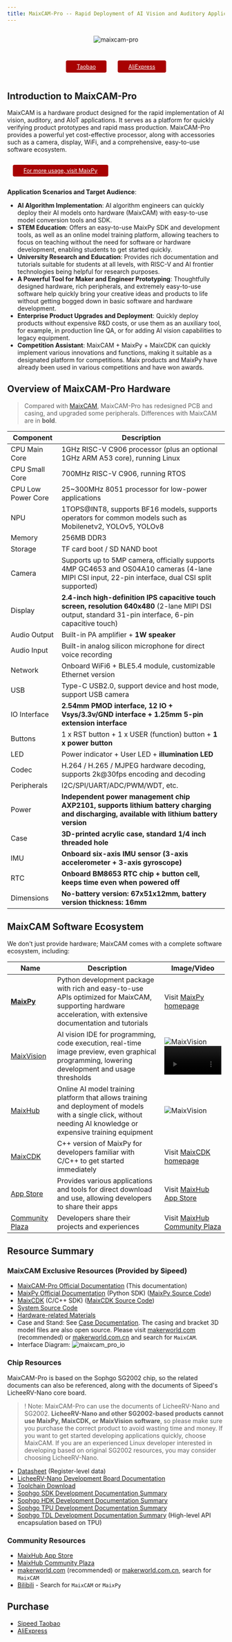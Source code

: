 ```yaml
---
title: MaixCAM-Pro -- Rapid Deployment of AI Vision and Auditory Applications
---
```


<div style="width:100%; display:flex;justify-content: center;">

![maixcam-pro](/static/image/maixcam_pro.png)

</div>

<div style="padding: 1em 0 0 0; display: flex; justify-content: center">
    <a target="_blank" style="margin: 1em;color: white; font-size: 0.9em; border-radius: 0.3em; padding: 0.5em 2em; background-color: #a80202" href="https://item.taobao.com/item.htm?id=846226367137">Taobao</a>
    <a target="_blank" style="margin: 1em;color: white; font-size: 0.9em; border-radius: 0.3em; padding: 0.5em 2em; background-color: #a80202" href="https://www.aliexpress.com/store/911876460">AliExpress</a>
</div>


## Introduction to MaixCAM-Pro

MaixCAM is a hardware product designed for the rapid implementation of AI vision, auditory, and AIoT applications. It serves as a platform for quickly verifying product prototypes and rapid mass production. MaixCAM-Pro provides a powerful yet cost-effective processor, along with accessories such as a camera, display, WiFi, and a comprehensive, easy-to-use software ecosystem.

<div style="display: flex; justify-content: left">
    <a target="_blank" style="margin: 1em;color: white; font-size: 0.9em; border-radius: 0.3em; padding: 0.5em 2em; background-color: #a80202" href="https://wiki.sipeed.com/maixpy/">For more usage, visit MaixPy</a>
</div>

**Application Scenarios and Target Audience**:
* **AI Algorithm Implementation**: AI algorithm engineers can quickly deploy their AI models onto hardware (MaixCAM) with easy-to-use model conversion tools and SDK.
* **STEM Education**: Offers an easy-to-use MaixPy SDK and development tools, as well as an online model training platform, allowing teachers to focus on teaching without the need for software or hardware development, enabling students to get started quickly.
* **University Research and Education**: Provides rich documentation and tutorials suitable for students at all levels, with RISC-V and AI frontier technologies being helpful for research purposes.
* **A Powerful Tool for Maker and Engineer Prototyping**: Thoughtfully designed hardware, rich peripherals, and extremely easy-to-use software help quickly bring your creative ideas and products to life without getting bogged down in basic software and hardware development.
* **Enterprise Product Upgrades and Deployment**: Quickly deploy products without expensive R&D costs, or use them as an auxiliary tool, for example, in production line QA, or for adding AI vision capabilities to legacy equipment.
* **Competition Assistant**: MaixCAM + MaixPy + MaixCDK can quickly implement various innovations and functions, making it suitable as a designated platform for competitions. Maix products and MaixPy have already been used in various competitions and have won awards.


## Overview of MaixCAM-Pro Hardware

> Compared with [MaixCAM](./README.md), MaixCAM-Pro has redesigned PCB and casing, and upgraded some peripherals. Differences with MaixCAM are in **bold**.

| Component | Description |
| --- | --- |
| CPU Main Core | 1GHz RISC-V C906 processor (plus an optional 1GHz ARM A53 core), running Linux |
| CPU Small Core | 700MHz RISC-V C906, running RTOS |
| CPU Low Power Core | 25~300MHz 8051 processor for low-power applications |
| NPU | 1TOPS@INT8, supports BF16 models, supports operators for common models such as Mobilenetv2, YOLOv5, YOLOv8 |
| Memory | 256MB DDR3 |
| Storage | TF card boot / SD NAND boot |
| Camera | Supports up to 5MP camera, officially supports 4MP GC4653 and OS04A10 cameras (4-lane MIPI CSI input, 22-pin interface, dual CSI split supported) |
| Display | **2.4-inch high-definition IPS capacitive touch screen, resolution 640x480** (2-lane MIPI DSI output, standard 31-pin interface, 6-pin capacitive touch) |
| Audio Output | Built-in PA amplifier + **1W speaker** |
| Audio Input | Built-in analog silicon microphone for direct voice recording |
| Network | Onboard WiFi6 + BLE5.4 module, customizable Ethernet version |
| USB                | Type-C USB2.0, support device and host mode, support USB camera |
| IO Interface | **2.54mm PMOD interface, 12 IO + Vsys/3.3v/GND interface + 1.25mm 5-pin extension interface** |
| Buttons | 1 x RST button + 1 x USER (function) button + **1 x power button** |
| LED | Power indicator + User LED + **illumination LED** |
| Codec | H.264 / H.265 / MJPEG hardware decoding, supports 2k@30fps encoding and decoding |
| Peripherals | I2C/SPI/UART/ADC/PWM/WDT, etc. |
| Power | **Independent power management chip AXP2101, supports lithium battery charging and discharging, available with lithium battery version** |
| Case | **3D-printed acrylic case, standard 1/4 inch threaded hole** |
| IMU | **Onboard six-axis IMU sensor (3-axis accelerometer + 3-axis gyroscope)** |
| RTC | **Onboard BM8653 RTC chip + button cell, keeps time even when powered off** |
| Dimensions | **No-battery version: 67x51x12mm, battery version thickness: 16mm**  |


## MaixCAM Software Ecosystem

We don't just provide hardware; MaixCAM comes with a complete software ecosystem, including:

| Name | Description | Image/Video |
| --- | --- | --- |
| **[MaixPy](https://wiki.sipeed.com/maixpy/)** | Python development package with rich and easy-to-use APIs optimized for MaixCAM, supporting hardware acceleration, with extensive documentation and tutorials | Visit [MaixPy homepage](https://wiki.sipeed.com/maixpy/) |
| [MaixVision](https://wiki.sipeed.com/maixvision) | AI vision IDE for programming, code execution, real-time image preview, even graphical programming, lowering development and usage thresholds | ![MaixVision](../../assets/maixcam/maixvision.jpg)  <video playsinline controls muted preload style="width:100%" src="https://wiki.sipeed.com/maixpy/static/video/maixvision.mp4"></video> |
| [MaixHub](https://maixhub.com) | Online AI model training platform that allows training and deployment of models with a single click, without needing AI knowledge or expensive training equipment | ![MaixVision](../../assets/maixcam/maixhub.jpg) |
| [MaixCDK](https://github.com/sipeed/MaixCDK) | C++ version of MaixPy for developers familiar with C/C++ to get started immediately | Visit [MaixCDK homepage](https://github.com/sipeed/MaixCDK) |
| [App Store](https://maixhub.com/app) | Provides various applications and tools for direct download and use, allowing developers to share their apps | Visit [MaixHub App Store](https://maixhub.com/app) |
| [Community Plaza](https://maixhub.com/share) | Developers share their projects and experiences | Visit [MaixHub Community Plaza](https://maixhub.com/share) |


## Resource Summary

### MaixCAM Exclusive Resources (Provided by Sipeed)

* [MaixCAM-Pro Official Documentation](https://wiki.sipeed.com/maixcam-pro) (This documentation)
* [MaixPy Official Documentation](https://wiki.sipeed.com/maixpy/) (Python SDK) ([MaixPy Source Code](https://github.com/sipeed/MaixPy))
* [MaixCDK](https://github.com/sipeed/MaixCDK) (C/C++ SDK) ([MaixCDK Source Code](https://github.com/sipeed/MaixCDK))
* [System Source Code](https://github.com/sipeed/LicheeRV-Nano-Build)
* [Hardware-related Materials](https://dl.sipeed.com/shareURL/MaixCAM/MaixCAM_Pro)
* Case and Stand: See [Case Documentation](./assemble.md). The casing and bracket 3D model files are also open source. Please visit [makerworld.com](https://makerworld.com/) (recommended) or [makerworld.com.cn](https://makerworld.com.cn) and search for `MaixCAM`.
* Interface Diagram:
![maixcam_pro_io](../../assets/maixcam/maixcam_pro_io.png)


### Chip Resources

MaixCAM-Pro is based on the Sophgo SG2002 chip, so the related documents can also be referenced, along with the documents of Sipeed's LicheeRV-Nano core board.
>! Note: MaixCAM-Pro can use the documents of LicheeRV-Nano and SG2002. **LicheeRV-Nano and other SG2002-based products cannot use MaixPy, MaixCDK, or MaixVision software**, so please make sure you purchase the correct product to avoid wasting time and money.
> If you want to get started developing applications quickly, choose MaixCAM. If you are an experienced Linux developer interested in developing based on original SG2002 resources, you may consider choosing LicheeRV-Nano.

* [Datasheet](https://github.com/sophgo/sophgo-doc/releases) (Register-level data)
* [LicheeRV-Nano Development Board Documentation](https://wiki.sipeed.com/hardware/zh/lichee/RV_Nano/1_intro.html)
* [Toolchain Download](https://sophon-file.sophon.cn/sophon-prod-s3/drive/23/03/07/16/host-tools.tar.gz)
* [Sophgo SDK Development Documentation Summary](https://developer.sophgo.com/thread/471.html)
* [Sophgo HDK Development Documentation Summary](https://developer.sophgo.com/thread/472.html)
* [Sophgo TPU Development Documentation Summary](https://developer.sophgo.com/thread/473.html)
* [Sophgo TDL Development Documentation Summary](https://developer.sophgo.com/thread/556.html) (High-level API encapsulation based on TPU)

### Community Resources

* [MaixHub App Store](https://maixhub.com/app)
* [MaixHub Community Plaza](https://maixhub.com/share)
* [makerworld.com](https://makerworld.com/) (recommended) or [makerworld.com.cn](https://makerworld.com.cn), search for `MaixCAM`
* [Bilibili](https://bilibili.com) - Search for `MaixCAM` or `MaixPy`

## Purchase

* [Sipeed Taobao](https://sipeed.taobao.com/)
* [AliExpress](https://www.aliexpress.com/store/911876460)

